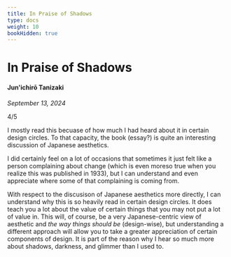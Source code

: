 ```yaml
---
title: In Praise of Shadows
type: docs
weight: 10
bookHidden: true
---
```


# In Praise of Shadows

#### Jun'ichirō Tanizaki

*September 13, 2024*

4/5

I mostly read this becuase of how much I had heard about it in certain design circles. To that capacity, the book (essay?) is quite an interesting discussion of Japanese aesthetics.  

I did certainly feel on a lot of occasions that sometimes it just felt like a person complaining about change (which is even moreso true when you realize this was published in 1933), but I can understand and even appreciate where some of that complaining is coming from.  

With respect to the discusison of Japanese aesthetics more directly, I can understand why this is so heavily read in certain design circles. It does teach you a lot about the value of certain things that you may not put a lot of value in. This will, of course, be a very Japanese-centric view of aesthetic and *the way things should be* (design-wise), but understanding a different approach will allow you to take a greater appreciation of certain components of design. It is part of the reason why I hear so much more about shadows, darkness, and glimmer than I used to. 

